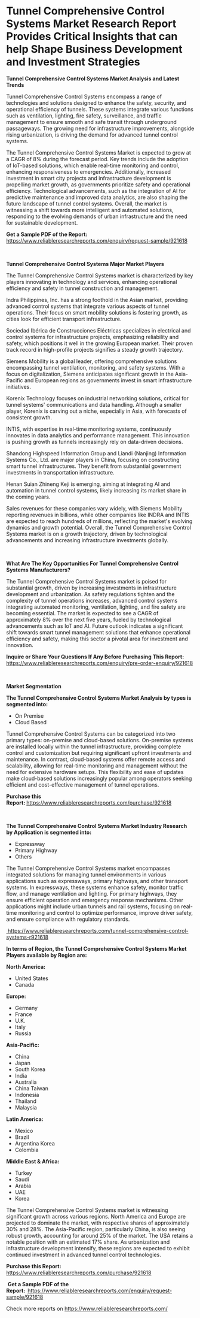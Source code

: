 <p><h1>Tunnel Comprehensive Control Systems Market Research Report Provides Critical Insights that can help Shape Business Development and Investment Strategies</h1></p><p><strong>Tunnel Comprehensive Control Systems Market Analysis and Latest Trends</strong></p>
<p><p>Tunnel Comprehensive Control Systems encompass a range of technologies and solutions designed to enhance the safety, security, and operational efficiency of tunnels. These systems integrate various functions such as ventilation, lighting, fire safety, surveillance, and traffic management to ensure smooth and safe transit through underground passageways. The growing need for infrastructure improvements, alongside rising urbanization, is driving the demand for advanced tunnel control systems.</p><p>The Tunnel Comprehensive Control Systems Market is expected to grow at a CAGR of 8% during the forecast period. Key trends include the adoption of IoT-based solutions, which enable real-time monitoring and control, enhancing responsiveness to emergencies. Additionally, increased investment in smart city projects and infrastructure development is propelling market growth, as governments prioritize safety and operational efficiency. Technological advancements, such as the integration of AI for predictive maintenance and improved data analytics, are also shaping the future landscape of tunnel control systems. Overall, the market is witnessing a shift towards more intelligent and automated solutions, responding to the evolving demands of urban infrastructure and the need for sustainable development.</p></p>
<p><strong>Get a Sample PDF of the Report:&nbsp;</strong> <a href="https://www.reliableresearchreports.com/enquiry/request-sample/921618?utm_campaign=3002&utm_medium=2&utm_source=Github&utm_content=ia&utm_term=07032025&utm_id=tunnel-comprehensive-control-systems">https://www.reliableresearchreports.com/enquiry/request-sample/921618</a></p>
<p>&nbsp;</p>
<p><strong>Tunnel Comprehensive Control Systems Major Market Players</strong></p>
<p><p>The Tunnel Comprehensive Control Systems market is characterized by key players innovating in technology and services, enhancing operational efficiency and safety in tunnel construction and management.</p><p>Indra Philippines, Inc. has a strong foothold in the Asian market, providing advanced control systems that integrate various aspects of tunnel operations. Their focus on smart mobility solutions is fostering growth, as cities look for efficient transport infrastructure.</p><p>Sociedad Ibérica de Construcciones Eléctricas specializes in electrical and control systems for infrastructure projects, emphasizing reliability and safety, which positions it well in the growing European market. Their proven track record in high-profile projects signifies a steady growth trajectory.</p><p>Siemens Mobility is a global leader, offering comprehensive solutions encompassing tunnel ventilation, monitoring, and safety systems. With a focus on digitalization, Siemens anticipates significant growth in the Asia-Pacific and European regions as governments invest in smart infrastructure initiatives.</p><p>Korenix Technology focuses on industrial networking solutions, critical for tunnel systems' communications and data handling. Although a smaller player, Korenix is carving out a niche, especially in Asia, with forecasts of consistent growth.</p><p>INTIS, with expertise in real-time monitoring systems, continuously innovates in data analytics and performance management. This innovation is pushing growth as tunnels increasingly rely on data-driven decisions.</p><p>Shandong Highspeed Information Group and Liandi (Nanjing) Information Systems Co., Ltd. are major players in China, focusing on constructing smart tunnel infrastructures. They benefit from substantial government investments in transportation infrastructure.</p><p>Henan Suian Zhineng Keji is emerging, aiming at integrating AI and automation in tunnel control systems, likely increasing its market share in the coming years.</p><p>Sales revenues for these companies vary widely, with Siemens Mobility reporting revenues in billions, while other companies like INDRA and INTIS are expected to reach hundreds of millions, reflecting the market's evolving dynamics and growth potential. Overall, the Tunnel Comprehensive Control Systems market is on a growth trajectory, driven by technological advancements and increasing infrastructure investments globally.</p></p>
<p>&nbsp;</p>
<p><strong>What Are The Key Opportunities For Tunnel Comprehensive Control Systems Manufacturers?</strong></p>
<p><p>The Tunnel Comprehensive Control Systems market is poised for substantial growth, driven by increasing investments in infrastructure development and urbanization. As safety regulations tighten and the complexity of tunnel operations increases, advanced control systems integrating automated monitoring, ventilation, lighting, and fire safety are becoming essential. The market is expected to see a CAGR of approximately 8% over the next five years, fueled by technological advancements such as IoT and AI. Future outlook indicates a significant shift towards smart tunnel management solutions that enhance operational efficiency and safety, making this sector a pivotal area for investment and innovation.</p></p>
<p><strong>Inquire or Share Your Questions If Any Before Purchasing This Report:</strong> <a href="https://www.reliableresearchreports.com/enquiry/pre-order-enquiry/921618?utm_campaign=3002&utm_medium=2&utm_source=Github&utm_content=ia&utm_term=07032025&utm_id=tunnel-comprehensive-control-systems">https://www.reliableresearchreports.com/enquiry/pre-order-enquiry/921618</a></p>
<p>&nbsp;</p>
<p><strong>Market Segmentation</strong></p>
<p><strong>The Tunnel Comprehensive Control Systems Market Analysis by types is segmented into:</strong></p>
<p><ul><li>On Premise</li><li>Cloud Based</li></ul></p>
<p><p>Tunnel Comprehensive Control Systems can be categorized into two primary types: on-premise and cloud-based solutions. On-premise systems are installed locally within the tunnel infrastructure, providing complete control and customization but requiring significant upfront investments and maintenance. In contrast, cloud-based systems offer remote access and scalability, allowing for real-time monitoring and management without the need for extensive hardware setups. This flexibility and ease of updates make cloud-based solutions increasingly popular among operators seeking efficient and cost-effective management of tunnel operations.</p></p>
<p><strong>Purchase this Report:&nbsp;</strong><a href="https://www.reliableresearchreports.com/purchase/921618?utm_campaign=3002&utm_medium=2&utm_source=Github&utm_content=ia&utm_term=07032025&utm_id=tunnel-comprehensive-control-systems">https://www.reliableresearchreports.com/purchase/921618</a></p>
<p>&nbsp;</p>
<p><strong>The Tunnel Comprehensive Control Systems Market Industry Research by Application is segmented into:</strong></p>
<p><ul><li>Expressway</li><li>Primary Highway</li><li>Others</li></ul></p>
<p><p>The Tunnel Comprehensive Control Systems market encompasses integrated solutions for managing tunnel environments in various applications such as expressways, primary highways, and other transport systems. In expressways, these systems enhance safety, monitor traffic flow, and manage ventilation and lighting. For primary highways, they ensure efficient operation and emergency response mechanisms. Other applications might include urban tunnels and rail systems, focusing on real-time monitoring and control to optimize performance, improve driver safety, and ensure compliance with regulatory standards.</p></p>
<p><a href="https://www.reliableresearchreports.com/tunnel-comprehensive-control-systems-r921618?utm_campaign=3002&utm_medium=2&utm_source=Github&utm_content=ia&utm_term=07032025&utm_id=tunnel-comprehensive-control-systems">&nbsp;https://www.reliableresearchreports.com/tunnel-comprehensive-control-systems-r921618</a></p>
<p><strong>In terms of Region, the Tunnel Comprehensive Control Systems Market Players available by Region are:</strong></p>
<p>
    <p> <strong> North America: </strong>
        <ul>
            <li>United States</li>
            <li>Canada</li>
        </ul>
        </p> 
    <p> <strong> Europe: </strong>
        <ul>
            <li>Germany</li>
            <li>France</li>
            <li>U.K.</li>
            <li>Italy</li>
            <li>Russia</li>
        </ul>
        </p> 
    <p> <strong> Asia-Pacific: </strong>
        <ul>
            <li>China</li>
            <li>Japan</li>
            <li>South Korea</li>
            <li>India</li>
            <li>Australia</li>
            <li>China Taiwan</li>
            <li>Indonesia</li>
            <li>Thailand</li>
            <li>Malaysia</li>
        </ul>
        </p> 
    <p> <strong> Latin America: </strong>
        <ul>
            <li>Mexico</li>
            <li>Brazil</li>
            <li>Argentina Korea</li>
            <li>Colombia</li>
        </ul>
        </p> 
    <p> <strong> Middle East & Africa: </strong>
        <ul>
            <li>Turkey</li>
            <li>Saudi</li>
            <li>Arabia</li>
            <li>UAE</li>
            <li>Korea</li>
        </ul>
    </p>
    </p>
<p><p>The Tunnel Comprehensive Control Systems market is witnessing significant growth across various regions. North America and Europe are projected to dominate the market, with respective shares of approximately 30% and 28%. The Asia-Pacific region, particularly China, is also seeing robust growth, accounting for around 25% of the market. The USA retains a notable position with an estimated 17% share. As urbanization and infrastructure development intensify, these regions are expected to exhibit continued investment in advanced tunnel control technologies.</p></p>
<p><strong>Purchase this Report: </strong><a href="https://www.reliableresearchreports.com/purchase/921618?utm_campaign=3002&utm_medium=2&utm_source=Github&utm_content=ia&utm_term=07032025&utm_id=tunnel-comprehensive-control-systems">https://www.reliableresearchreports.com/purchase/921618</a></p>
<p>&nbsp;<strong>Get a Sample PDF of the Report:&nbsp;&nbsp;</strong><a href="https://www.reliableresearchreports.com/enquiry/request-sample/921618?utm_campaign=3002&utm_medium=2&utm_source=Github&utm_content=ia&utm_term=07032025&utm_id=tunnel-comprehensive-control-systems">https://www.reliableresearchreports.com/enquiry/request-sample/921618</a></p>
<p><strong></strong></p>
<p>Check more reports on <a href="https://www.reliableresearchreports.com/?utm_campaign=3002&utm_medium=2&utm_source=Github&utm_content=ia&utm_term=07032025&utm_id=tunnel-comprehensive-control-systems">https://www.reliableresearchreports.com/</a></p>